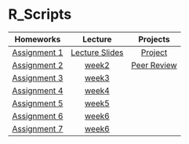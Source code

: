 # R_Scripts
| Homeworks | Lecture      | Projects  |
|:---------:|:---------:|:---------:|
|[Assignment 1](Assn1)|[Lecture Slides](LectureSlides)|[Project](Project)|
|[Assignment 2](Assn2)|[week2](Lab/Week2)|[Peer Review](Peer)|
|[Assignment 3](Assn3)|[week3](Lab/Week3)|      |
|[Assignment 4](Assn4)|[week4](Lab/Week4)|      |
|[Assignment 5](Assn5)|[week5](Lab/Week5)|      |
|[Assignment 6](Assn6)|[week6](Lab/Week6)|      |
|[Assignment 7](Assn7)|[week6](Lab/Week6)|      |
